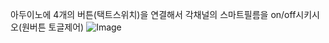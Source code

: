 아두이노에 4개의 버튼(택트스위치)을 연결해서 각채널의 스마트필름을 on/off시키시오(원버튼 토글제어)
![Image](https://github.com/user-attachments/assets/351bd66c-c003-4d45-8086-9da7348c32c0)
